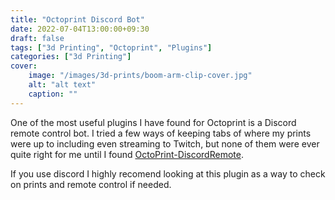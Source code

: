 ```yaml
---
title: "Octoprint Discord Bot"
date: 2022-07-04T13:00:00+09:30
draft: false
tags: ["3d Printing", "Octoprint", "Plugins"]
categories: ["3d Printing"]
cover:
    image: "/images/3d-prints/boom-arm-clip-cover.jpg"
    alt: "alt text"
    caption: ""
---
```


One of the most useful plugins I have found for Octoprint is a Discord remote control bot.
I tried a few ways of keeping tabs of where my prints were up to including even streaming to Twitch, 
but none of them were ever quite right for me until I found [OctoPrint-DiscordRemote](https://plugins.octoprint.org/plugins/discordremote/).

If you use discord I highly recomend looking at this plugin as a way to check on prints and remote control if needed.
